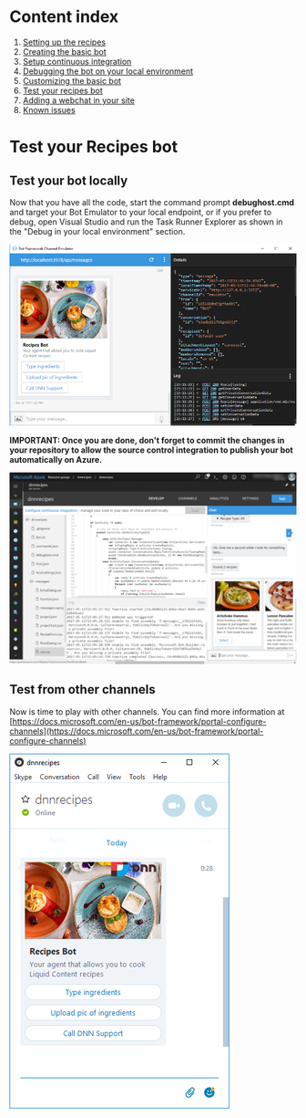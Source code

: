 # Content index
1. [Setting up the recipes](1_setup_recipes.md)
2. [Creating the basic bot](2_creating_basic_bot.md)
3. [Setup continuous integration](3_setup_ci.md)
4. [Debugging the bot on your local environment](4_debugging_locally.md)
5. [Customizing the basic bot](5_customizing_bot.md)
6. [Test your recipes bot](6_testing_bot.md)
7. [Adding a webchat in your site](7_adding_webchat.md)
8. [Known issues](8_known_issues.md)

# Test your Recipes bot

## Test your bot locally

Now that you have all the code, start the command prompt **debughost.cmd** and target your Bot Emulator to your local endpoint, or if you prefer to debug, open Visual Studio and run the Task Runner Explorer as shown in the &quot;Debug in your local environment&quot; section.

 ![](images/6_testing_bot_1.png)

**IMPORTANT: Once you are done, don&#39;t forget to commit the changes in your repository to allow the source control integration to publish your bot automatically on Azure.**

 ![](images/6_testing_bot_2.png)

## Test from other channels

Now is time to play with other channels. You can find more information at [https://docs.microsoft.com/en-us/bot-framework/portal-configure-channels](https://docs.microsoft.com/en-us/bot-framework/portal-configure-channels)

 ![](images/6_testing_bot_3.png)

